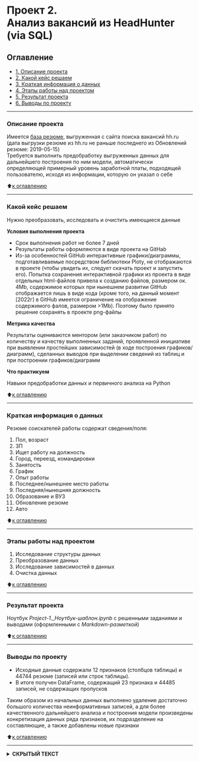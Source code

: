 # Проект 2. <br /> Анализ вакансий из HeadHunter (via SQL)


## Оглавление
* [1. Описание проекта](#Описание-проекта)
* [2. Какой кейс решаем](#Какой-кейс-решаем)
* [3. Краткая информация о данных](#Краткая-информация-о-данных)
* [4. Этапы работы над проектом](#Этапы-работы-над-проектом)
* [5. Результат проекта](#Результат-проекта)
* [6. Выводы по проекту](#Выводы-по-проекту)

***
### Описание проекта

Имеется [база резюме](https://drive.google.com/file/d/1NIfRRjPfA-LXp8VGHug7-P1_tekF0NUs/ "(доступ открыт)"), выгруженная с сайта поиска вакансий hh.ru  
(дата выгрузки резюме из hh.ru не раньше последнего из Обновлений резюме: 2019-05-15)  
Требуется выполнить предобработку выгруженных данных для дальнейшего построения по ним модели, автоматически определяющей примерный уровень заработной платы, подходящей пользователю, исходя из информации, которую он указал о себе  

:arrow_up:[к оглавлению](#Оглавление)

***
### Какой кейс решаем

Нужно преобразовать, исследовать и очистить имеющиеся данные

**Условия выполнения проекта**
- Срок выполнения работ не более 7 дней
- Результаты работы оформляются в виде проекта на GitHab
- Из-за особенностей GitHub интерактивные графики/диаграммы, подготавливаемые посредством библиотеки Ploty, не отображаются в проекте (чтобы увидеть их, следует скачать проект и запустить его). Попытка сохранения интерактивной графики из проекта в виде отдельных html-файлов привела к созданию файлов, размером ок. 4Mb, содержимое которых при нынешнем развитии GitHub отображается лишь в виде кода (кроме того, на данный момент [2022г] в GitHub имеется ограничение на отображение содержимого фалов, размером >1Mb). Поэтому было принято решение сохранять в проекте png-файлы

**Метрика качества**

Результаты оцениваются ментором (или заказчиком работ) по количеству и качеству выполненных заданий, проявленной инициативе при выявлении простейших зависимостей (в ходе построения графиков/диаграмм), сделанных выводов при выделении сведений из таблиц и при построении графиков/диаграмм

**Что практикуем**

Навыки предобработки данных и первичного анализа на Python

:arrow_up:[к оглавлению](#Оглавление)

***

### Краткая информация о данных

Резюме соискателей работы содержат сведения/поля:

  1. Пол, возраст
  2. ЗП
  3. Ищет работу на должность
  4. Город, переезд, командировки
  5. Занятость
  6. График
  7. Опыт работы
  8. Последнее/нынешнее место работы
  9. Последняя/нынешняя должность
  10. Образование и ВУЗ
  11. Обновление резюме
  12. Авто

:arrow_up:[к оглавлению](#Оглавление)

***
### Этапы работы над проектом

  1. Исследование структуры данных
  2. Преобразование данных
  3. Исследование зависимостей в данных
  4. Очистка данных

:arrow_up:[к оглавлению](#Оглавление)

***
### Результат проекта

Ноутбук *Project-1._Ноутбук-шаблон.ipynb* с решенными заданиями и выводами (оформленными с *Markdown-разметкой*)

:arrow_up:[к оглавлению](#Оглавление)

***
### Выводы по проекту

  * Исходные данные содержали 12 признаков (столбцов таблицы) и 44744 резюме (записей или строк таблицы).
  * В итоге получен DataFrame, содержащий 23 признака и 44485 записей, не содержащих пропусков
  
  Таким образом из начальных данных выполнено удаление достаточно большого количества неинформативных записей, а для более качественного дальнейшего анализа и построения модели произведены конкретизация данных ряда признаков, их подразделение на составляющие, а также добавлены новые признаки

:arrow_up:[к оглавлению](#Оглавление)

***

</b></details>
<details>
<summary> <b>СКРЫТЫЙ ТЕКСТ</b> </summary><br><b>
<img src="https://github.com/Vladis-GitHub/sf_data_sciense/blob/main/MISC/WhatAreYouDoingHere.jpg" width="300">

А что вы ожидали здесь увидеть? :smirk:
</b></details>
